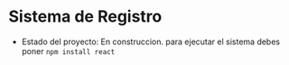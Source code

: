 <h1> Sistema de Registro</h1>

- Estado del proyecto: En construccion.
para ejecutar el sistema debes poner
```npm install react```
